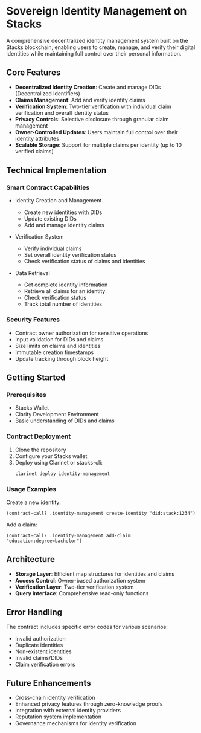 # Sovereign Identity Management on Stacks

A comprehensive decentralized identity management system built on the Stacks blockchain, enabling users to create, manage, and verify their digital identities while maintaining full control over their personal information.

## Core Features

- **Decentralized Identity Creation**: Create and manage DIDs (Decentralized Identifiers)
- **Claims Management**: Add and verify identity claims
- **Verification System**: Two-tier verification with individual claim verification and overall identity status
- **Privacy Controls**: Selective disclosure through granular claim management
- **Owner-Controlled Updates**: Users maintain full control over their identity attributes
- **Scalable Storage**: Support for multiple claims per identity (up to 10 verified claims)

## Technical Implementation

### Smart Contract Capabilities

- Identity Creation and Management
  - Create new identities with DIDs
  - Update existing DIDs
  - Add and manage identity claims
  
- Verification System
  - Verify individual claims
  - Set overall identity verification status
  - Check verification status of claims and identities

- Data Retrieval
  - Get complete identity information
  - Retrieve all claims for an identity
  - Check verification status
  - Track total number of identities

### Security Features

- Contract owner authorization for sensitive operations
- Input validation for DIDs and claims
- Size limits on claims and identities
- Immutable creation timestamps
- Update tracking through block height

## Getting Started

### Prerequisites

- Stacks Wallet
- Clarity Development Environment
- Basic understanding of DIDs and claims

### Contract Deployment

1. Clone the repository
2. Configure your Stacks wallet
3. Deploy using Clarinet or stacks-cli:
   ```bash
   clarinet deploy identity-management
   ```

### Usage Examples

Create a new identity:
```clarity
(contract-call? .identity-management create-identity "did:stack:1234")
```

Add a claim:
```clarity
(contract-call? .identity-management add-claim "education:degree=bachelor")
```

## Architecture

- **Storage Layer**: Efficient map structures for identities and claims
- **Access Control**: Owner-based authorization system
- **Verification Layer**: Two-tier verification system
- **Query Interface**: Comprehensive read-only functions

## Error Handling

The contract includes specific error codes for various scenarios:
- Invalid authorization
- Duplicate identities
- Non-existent identities
- Invalid claims/DIDs
- Claim verification errors

## Future Enhancements

- Cross-chain identity verification
- Enhanced privacy features through zero-knowledge proofs
- Integration with external identity providers
- Reputation system implementation
- Governance mechanisms for identity verification

